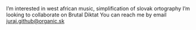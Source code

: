 I’m interested in west african music, simplification of slovak ortography
I’m looking to collaborate on Brutal Diktat
You can reach me by email juraj.github@organic.sk

